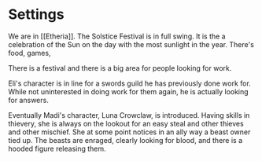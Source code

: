 # Settings
We are in [[Etheria]]. The Solstice Festival is in full swing. It is the a celebration of the Sun on the day with the most sunlight in the year. There's food, games, 

There is a festival and there is a big area for people looking for work.

Eli's character is in line for a swords guild he has previously done work for. While not uninterested in doing work for them again, he is actually looking for answers.

Eventually Madi's character, Luna Crowclaw, is introduced. Having skills in thievery, she is always on the lookout for an easy steal and other thieves and other mischief. She at some point notices in an ally way a beast owner tied up. The beasts are enraged, clearly looking for blood, and there is a hooded figure releasing them.